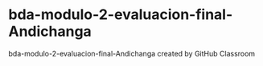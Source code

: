 # bda-modulo-2-evaluacion-final-Andichanga
bda-modulo-2-evaluacion-final-Andichanga created by GitHub Classroom
